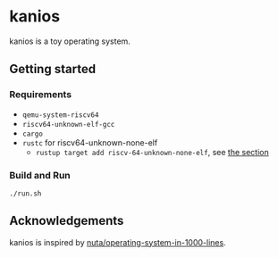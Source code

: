 # kanios

kanios is a toy operating system.

## Getting started

### Requirements

- `qemu-system-riscv64`
- `riscv64-unknown-elf-gcc`
- `cargo`
- `rustc` for riscv64-unknown-none-elf
  - `rustup target add riscv-64-unknown-none-elf`, see [the section](https://rust-lang.github.io/rustup/cross-compilation.html)

### Build and Run

`./run.sh`

## Acknowledgements

kanios is inspired by [nuta/operating-system-in-1000-lines](https://github.com/nuta/operating-system-in-1000-lines).
